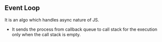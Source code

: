 ## Event Loop

It is an algo which handles async nature of JS.

- It sends the process from callback queue to call stack for the execution only when the call stack is empty.
